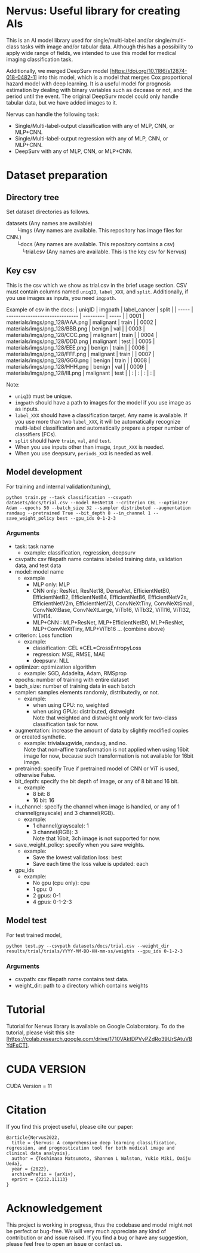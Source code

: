 # Nervus: Useful library for creating AIs
This is an AI model library used for single/multi-label and/or single/multi-class tasks with image and/or tabular data.
Although this has a possibility to apply wide range of fields, we intended to use this model for medical imaging classification task.

Additionally, we merged DeepSurv model [https://doi.org/10.1186/s12874-018-0482-1] into this model, which is a model that merges Cox proportional hazard model with deep learning. 
It is a useful model for prognosis estimation by dealing with binary variables such as decease or not, and the period until the event. 
The original DeepSurv model could only handle tabular data, but we have added images to it.

Nervus can handle the following task:
- Single/Multi-label-output classification with any of MLP, CNN, or MLP+CNN.
- Single/Multi-label-output regression with any of MLP, CNN, or MLP+CNN.
- DeepSurv with any of MLP, CNN, or MLP+CNN.

# Dataset preparation
## Directory tree
Set dataset directories as follows.
  
datasets (Any names are available)  
　　└imgs (Any names are available. This repository has image files for CNN.)  
　　└docs (Any names are available. This repository contains a csv)  
　　　└trial.csv (Any names are available. This is the key csv for Nervus)  

## Key csv
This is the csv which we show as trial.csv in the brief usage section.
CSV must contain columns named `uniqID`, `label_XXX`, and `split`. Additionally, if you use images as inputs, you need `imgpath`.

Example of csv in the docs:
| uniqID |             imgpath            | label_cancer | split |
| -----  | ------------------------------ |  ---------   | ----- |
| 0001   | materials/imgs/png_128/AAA.png | malignant    | train |
| 0002   | materials/imgs/png_128/BBB.png | benign       | val   |
| 0003   | materials/imgs/png_128/CCC.png | malignant    | train |
| 0004   | materials/imgs/png_128/DDD.png | malignant    | test  |
| 0005   | materials/imgs/png_128/EEE.png | benign       | train |
| 0006   | materials/imgs/png_128/FFF.png | malignant    | train |
| 0007   | materials/imgs/png_128/GGG.png | benign       | train |
| 0008   | materials/imgs/png_128/HHH.png | benign       | val   |
| 0009   | materials/imgs/png_128/III.png | malignant    | test  |
| :      | :                              | :            | :     |

Note:
- `uniqID` must be unique.
- `imgpath` should have a path to images for the model if you use image as as inputs.
- `label_XXX` should have a classification target. Any name is available. If you use more than two `label_XXX`, it will be automatically recognize multi-label classification and automatically prepare a proper number of classifiers (FCs).
- `split` should have `train`, `val`, and `test`.
- When you use inputs other than image, `input_XXX` is needed.
- When you use deepsurv, `periods_XXX` is needed as well.


## Model development
For training and internal validation(tuning),

`python train.py --task classification --csvpath datasets/docs/trial.csv --model ResNet18 --criterion CEL --optimizer Adam --epochs 50 --batch_size 32 --sampler distributed --augmentation randaug --pretrained True --bit_depth 8 --in_channel 1 --save_weight_policy best --gpu_ids 0-1-2-3`

### Arguments
- task: task name
  - example: classification, regression, deepsurv
- csvpath: csv filepath name contains labeled training data, validation data, and test data
- model: model name
  - example
    - MLP only: MLP
    - CNN only: ResNet, ResNet18, DenseNet,
    EfficientNetB0, EfficientNetB2, EfficientNetB4, EfficientNetB6, EfficientNetV2s, EfficientNetV2m, EfficientNetV2l, ConvNeXtTiny, ConvNeXtSmall, ConvNeXtBase, ConvNeXtLarge, ViTb16, ViTb32, ViTl16, ViTl32, ViTH14.
    - MLP+CNN : MLP+ResNet, MLP+EfficientNetB0, MLP+ResNet, MLP+ConvNeXtTiny, MLP+ViTb16 ... (combine above)
- criterion: Loss function
  - example:
    - classification: CEL ※CEL=CrossEntropyLoss
    - regression: MSE, RMSE, MAE
    - deepsurv: NLL
- optimizer: optimization algorithm
  - example: SGD, Adadelta, Adam, RMSprop
- epochs: number of training with entire dataset
- bach_size: number of training data in each batch
- sampler: samples elements randomly, distributedly, or not.
  - example:
    - when using CPU: no, weighted
    - when using GPUs: distributed, distweight  
Note that weighted and distweight only work for two-class classification task for now.
- augmentation: increase the amount of data by slightly modified copies or created synthetic.
  - example: trivialaugwide, randaug, and no.  
Note that non-affine transformation is not applied when using 16bit image for now, because such transformation is not available for 16bit image.
- pretrained: specify True if pretrained model of CNN or ViT is used, otherwise False.
- bit_depth: specify the bit depth of image, or any of 8 bit and 16 bit.
  - example
    - 8 bit: 8
    - 16 bit: 16
- in_channel: specify the channel when image is handled, or any of 1 channel(grayscale) and 3 channel(RGB).
  - example:
    - 1 channel(grayscale): 1
    - 3 channel(RGB): 3  
Note that 16bit, 3ch image is not supported for now.
- save_weight_policy: specify when you save weights.
  - example:
    - Save the lowest validation loss: best
    - Save each time the loss value is updated: each
- gpu_ids
  - example:
    - No gpu (cpu only): cpu
    - 1 gpu: 0
    - 2 gpus: 0-1
    - 4 gpus: 0-1-2-3


## Model test
For test trained model,

`python test.py --csvpath datasets/docs/trial.csv --weight_dir results/trial/trials/YYYY-MM-DD-HH-mm-ss/weights --gpu_ids 0-1-2-3`

### Arguments
- csvpath: csv filepath name contains test data.
- weight_dir: path to a directory which contains weights


# Tutorial
Tutorial for Nervus library is available on Google Colaboratory.
To do the tutorial, please visit this site [https://colab.research.google.com/drive/1710VAktDPVyPZdRo39UrSAtuVBYdFsCT].


# CUDA VERSION
CUDA Version = 11


# Citation
If you find this project useful, please cite our paper:

```
@article{Nervus2022,
  title = {Nervus: A comprehensive deep learning classification, regression, and prognostication tool for both medical image and clinical data analysis},
  author = {Toshimasa Matsumoto, Shannon L Walston, Yukio Miki, Daiju Ueda},
  year = {2022},
  archivePrefix = {arXiv},
  eprint = {2212.11113}
}
```


# Acknowledgement
This project is working in progress, thus the codebase and model might not be perfect or bug-free. We will very much appreciate any kind of contribution or and issue raised. If you find a bug or have any suggestion, please feel free to open an issue or contact us.
